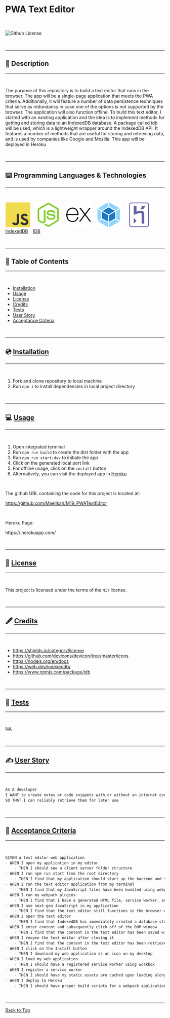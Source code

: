 # PWA Text Editor

</br>

![Github License](https://img.shields.io/badge/license-MIT-blue.svg)

</br>

---

##   📝 Description


---

</br>

The purpose of this repository is to build a text editor that runs in the browser. The app will be a single-page application that meets the PWA criteria. Additionally, it will feature a number of data persistence techniques that serve as redundancy in case one of the options is not supported by the browser. The application will also function offline. To build this text editor, I started with an existing application and the idea is to implement methods for getting and storing data to an IndexedDB database. A package called idb will be used, which is a lightweight wrapper around the IndexedDB API. It features a number of methods that are useful for storing and retrieving data, and is used by companies like Google and Mozilla. This app will be deployed in Heroku

</br>

---


##   ⌨️ Programming Languages & Technologies
---

</br>

<div style="display: inline_block">

[![JavaScript](./assets/javascript.svg)](https://devdocs.io/javascript/)
&nbsp;&nbsp;
[![NodeJS](./assets/nodejs.svg)](https://nodejs.org/en/docs)
&nbsp;&nbsp;
[![ExpressJS](./assets/expressjs.svg)](https://expressjs.com/en/4x/api.html)
&nbsp;&nbsp;
[![WebPack](./assets/webpack.svg)](https://webpack.js.org/)
&nbsp;&nbsp;
[![Heroku](./assets/heroku.svg)](https://devcenter.heroku.com/categories/reference)
&nbsp;&nbsp;
[IndexedDB](https://web.dev/indexeddb/)
&nbsp;&nbsp;
[IDB](https://www.npmjs.com/package/idb)
&nbsp;&nbsp;


</div>

</br>


---

## 📑 Table of Contents

---

</br>

- [Installation](#💿-installation)
- [Usage](#💻-usage)
- [License](#🔏-license)
- [Credits](#🖋️-credits)
- [Tests](#🧪-tests)
- [User Story](#✍️-user-story)
- [Acceptance Criteria](#👏-acceptance-criteria)


</br>


---

##  💿 [Installation](#📑-table-of-contents)

---

</br>

1. Fork and clone repository to local machine 
2. Run `npm i` to install dependencies in local project directory



</br>


---

##   💻 [Usage](#📑-table-of-contents)

---

</br>

1. Open integrated terminal
2. Run `npm run build` to create the dist folder with the app
3. Run `npm run start:dev` to initiate the app
4. Click on the generated local port link
5. For offline usage, click on the `install` button
6. Alternatively, you can visit the deployed app in [Heroku](https://devdocs.io/javascript/)


</br>

The github URL containing the code for this project is located at:

https://github.com/Maelikah/M19_PWATextEditor

</br>


Heroku Page:

https://.herokuapp.com/


</br>


---

##  🔏 [License](#📑-table-of-contents)

---

</br>


 This project is licensed under the terms of the `MIT` license. 


</br>


---

## 🖋️ [Credits](#📑-table-of-contents)

---

</br>


- https://shields.io/category/license
- https://github.com/devicons/devicon/tree/master/icons
- https://nodejs.org/en/docs
- https://web.dev/indexeddb/
- https://www.npmjs.com/package/idb


</br>


---

##   🧪 [Tests](#📑-table-of-contents)

---

</br>



NA


</br>


---

## ✍️ [User Story](#📑-table-of-contents)

---

</br>

```md
AS A developer
I WANT to create notes or code snippets with or without an internet connection
SO THAT I can reliably retrieve them for later use
```


</br>

---

## 👏 [Acceptance Criteria](#📑-table-of-contents)

---

</br>


```md
GIVEN a text editor web application
- WHEN I open my application in my editor
    - THEN I should see a client server folder structure
- WHEN I run npm run start from the root directory
    - THEN I find that my application should start up the backend and serve the client
- WHEN I run the text editor application from my terminal
    - THEN I find that my JavaScript files have been bundled using webpack
- WHEN I run my webpack plugins
    - THEN I find that I have a generated HTML file, service worker, and a manifest file
- WHEN I use next-gen JavaScript in my application
    - THEN I find that the text editor still functions in the browser without errors
- WHEN I open the text editor
    - THEN I find that IndexedDB has immediately created a database storage
- WHEN I enter content and subsequently click off of the DOM window
    - THEN I find that the content in the text editor has been saved with IndexedDB
- WHEN I reopen the text editor after closing it
    - THEN I find that the content in the text editor has been retrieved from our IndexedDB
- WHEN I click on the Install button
    - THEN I download my web application as an icon on my desktop
- WHEN I load my web application
    - THEN I should have a registered service worker using workbox
- WHEN I register a service worker
    - THEN I should have my static assets pre cached upon loading along with subsequent pages and static assets
- WHEN I deploy to Heroku
    - THEN I should have proper build scripts for a webpack application
```

</br>


---

[Back to Top](#pwa-text-editor)


